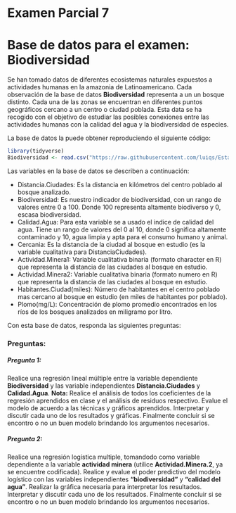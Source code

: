 Examen Parcial 7
================

# Base de datos para el examen: Biodiversidad

Se han tomado datos de diferentes ecosistemas naturales expuestos a
actividades humanas en la amazonia de Latinoamericano. Cada observación
de la base de datos **Biodiversidad** representa a un un bosque
distinto. Cada una de las zonas se encuentran en diferentes puntos
geográficos cercano a un centro o ciudad poblada. Esta data se ha
recogido con el objetivo de estudiar las posibles conexiones entre las
actividades humanas con la calidad del agua y la biodiversidad de
especies.

La base de datos la puede obtener reproduciendo el siguiente código:

``` r
library(tidyverse)
Biodiversidad <- read.csv("https://raw.githubusercontent.com/luiqs/Estadistica-Aplicada/main/PDB/Biodiversidad.csv")
```

Las variables en la base de datos se describen a continuación:

-   Distancia.Ciudades: Es la distancia en kilómetros del centro poblado
    al bosque analizado.
-   Biodiversidad: Es nuestro indicador de biodiversidad, con un rango
    de valores entre 0 a 100. Donde 100 representa altamente biodiverso
    y 0, escasa biodiversidad.
-   Calidad.Agua: Para esta variable se a usado el indice de calidad del
    agua. Tiene un rango de valores del 0 al 10, donde 0 significa
    altamente contaminado y 10, agua limpia y apta para el consumo
    humano y animal.
-   Cercania: Es la distancia de la ciudad al bosque en estudio (es la
    variable cualitativa para DistanciaCiudades).
-   Actividad.Minera1: Variable cualitativa binaria (formato character
    en R) que representa la distancia de las ciudades al bosque en
    estudio.
-   Actividad.Minera2: Variable cualitativa binaria (formato numero
    en R) que representa la distancia de las ciudades al bosque en
    estudio.
-   Habitantes.Ciudad(miles): Número de habitantes en el centro poblado
    mas cercano al bosque en estudio (en miles de habitantes por
    poblado).
-   Plomo(mg/L): Concentración de plomo promedio encontrados en los ríos
    de los bosques analizados en miligramo por litro.

Con esta base de datos, responda las siguientes preguntas:

### Preguntas:

##### Pregunta 1:

Realice una regresión lineal múltiple entre la variable dependiente
**Biodiversidad** y las variable independientes **Distancia.Ciudades** y
**Calidad.Agua**. **Nota:** Realice el análisis de todos los
coeficientes de la regresión aprendidos en clase y el análisis de
residuos respectivo. Evalue el modelo de acuerdo a las técnicas y
gráficos aprendidos. Interpretar y discutir cada uno de los resultados y
gráficas. Finalmente concluir si se encontro o no un buen modelo
brindando los argumentos necesarios.

##### Pregunta 2:

Realice una regresión logística multiple, tomandodo como variable
dependiente a la variable **actividad minera** (utilice
**Actividad.Minera.2**, ya se encuentre codificada). Realice y evalue el
poder predictivo del modelo logístico con las variables independientes
**“biodiversidad”** y **“calidad del agua”**. Realizar la gráfica
necesaria para interpretar los resultados. Interpretar y discutir cada
uno de los resultados. Finalmente concluir si se encontro o no un buen
modelo brindando los argumentos necesarios.
